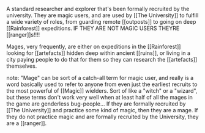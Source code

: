 A standard researcher and explorer that's been formally recruited by the university. They are magic users, and are used by [[The University]] to fulfill a wide variety of roles, from guarding remote [[outposts]] to going on deep [[Rainforest]] expeditions. IF THEY ARE NOT MAGIC USERS THEYRE [[ranger]]s!!!!

Mages, very frequently, are either on expeditions in the [[Rainforest]] looking for [[artefacts]] hidden deep within ancient [[ruins]], or living in a city paying people to do that for them so they can research the [[artefacts]] themselves. 


note: "Mage" can be sort of a catch-all term for magic user, and really is a word basically used to refer to anyone from even just the earliest recruits to the most powerful of [[Magic]] wielders. Sort of like a "witch" or a "wizard", but these terms don't work very well when at least half of all the mages in the game are genderless bug-people...  If they are formally recruited by [[The University]] and practice some kind of magic,  then they are a mage. If they do not practice magic and are formally recruited by the University, they are a [[ranger]]. 